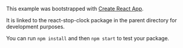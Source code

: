 This example was bootstrapped with [Create React App](https://github.com/facebook/create-react-app).

It is linked to the react-stop-clock package in the parent directory for development purposes.

You can run `npm install` and then `npm start` to test your package.
